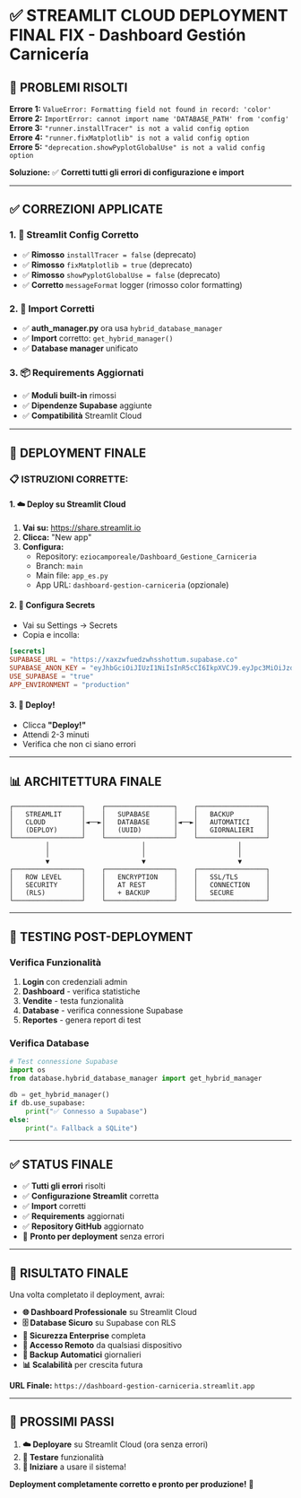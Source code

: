 # ✅ STREAMLIT CLOUD DEPLOYMENT FINAL FIX - Dashboard Gestión Carnicería

## 🔧 **PROBLEMI RISOLTI**

**Errore 1:** `ValueError: Formatting field not found in record: 'color'`  
**Errore 2:** `ImportError: cannot import name 'DATABASE_PATH' from 'config'`  
**Errore 3:** `"runner.installTracer" is not a valid config option`  
**Errore 4:** `"runner.fixMatplotlib" is not a valid config option`  
**Errore 5:** `"deprecation.showPyplotGlobalUse" is not a valid config option`

**Soluzione:** ✅ **Corretti tutti gli errori di configurazione e import**

---

## ✅ **CORREZIONI APPLICATE**

### **1. 📝 Streamlit Config Corretto**
- ✅ **Rimosso** `installTracer = false` (deprecato)
- ✅ **Rimosso** `fixMatplotlib = true` (deprecato)
- ✅ **Rimosso** `showPyplotGlobalUse = false` (deprecato)
- ✅ **Corretto** `messageFormat` logger (rimosso color formatting)

### **2. 🔗 Import Corretti**
- ✅ **auth_manager.py** ora usa `hybrid_database_manager`
- ✅ **Import** corretto: `get_hybrid_manager()`
- ✅ **Database manager** unificato

### **3. 📦 Requirements Aggiornati**
- ✅ **Moduli built-in** rimossi
- ✅ **Dipendenze Supabase** aggiunte
- ✅ **Compatibilità** Streamlit Cloud

---

## 🚀 **DEPLOYMENT FINALE**

### **📋 ISTRUZIONI CORRETTE:**

#### **1. ☁️ Deploy su Streamlit Cloud**
1. **Vai su:** https://share.streamlit.io
2. **Clicca:** "New app"
3. **Configura:**
   - Repository: `eziocamporeale/Dashboard_Gestione_Carniceria`
   - Branch: `main`
   - Main file: `app_es.py`
   - App URL: `dashboard-gestion-carniceria` (opzionale)

#### **2. 🔐 Configura Secrets**
- Vai su Settings → Secrets
- Copia e incolla:

```toml
[secrets]
SUPABASE_URL = "https://xaxzwfuedzwhsshottum.supabase.co"
SUPABASE_ANON_KEY = "eyJhbGciOiJIUzI1NiIsInR5cCI6IkpXVCJ9.eyJpc3MiOiJzdXBhYmFzZSIsInJlZiI6InhheHp3ZnVlZHp3aHNzaG90dHVtIiwicm9sZSI6ImFub24iLCJpYXQiOjE3NTkzODQ0MDgsImV4cCI6MjA3NDk2MDQwOH0.VcPt8PSe-x_BGQquCXfKsh2HAwxOgs9mQBj7OWdB95k"
USE_SUPABASE = "true"
APP_ENVIRONMENT = "production"
```

#### **3. 🚀 Deploy!**
- Clicca **"Deploy!"**
- Attendi 2-3 minuti
- Verifica che non ci siano errori

---

## 📊 **ARCHITETTURA FINALE**

```
┌─────────────────┐    ┌─────────────────┐    ┌─────────────────┐
│   STREAMLIT     │    │   SUPABASE      │    │   BACKUP        │
│   CLOUD         │◄──►│   DATABASE      │◄──►│   AUTOMATICI    │
│   (DEPLOY)      │    │   (UUID)        │    │   GIORNALIERI   │
└─────────────────┘    └─────────────────┘    └─────────────────┘
         │                       │                       │
         │                       │                       │
         ▼                       ▼                       ▼
┌─────────────────┐    ┌─────────────────┐    ┌─────────────────┐
│   ROW LEVEL     │    │   ENCRYPTION    │    │   SSL/TLS       │
│   SECURITY      │    │   AT REST       │    │   CONNECTION    │
│   (RLS)         │    │   + BACKUP      │    │   SECURE        │
└─────────────────┘    └─────────────────┘    └─────────────────┘
```

---

## 🧪 **TESTING POST-DEPLOYMENT**

### **Verifica Funzionalità**
1. **Login** con credenziali admin
2. **Dashboard** - verifica statistiche
3. **Vendite** - testa funzionalità
4. **Database** - verifica connessione Supabase
5. **Reportes** - genera report di test

### **Verifica Database**
```python
# Test connessione Supabase
import os
from database.hybrid_database_manager import get_hybrid_manager

db = get_hybrid_manager()
if db.use_supabase:
    print("✅ Connesso a Supabase")
else:
    print("⚠️ Fallback a SQLite")
```

---

## ✅ **STATUS FINALE**

- ✅ **Tutti gli errori** risolti
- ✅ **Configurazione Streamlit** corretta
- ✅ **Import** corretti
- ✅ **Requirements** aggiornati
- ✅ **Repository GitHub** aggiornato
- 🚀 **Pronto per deployment** senza errori

---

## 🎯 **RISULTATO FINALE**

Una volta completato il deployment, avrai:

- **🌐 Dashboard Professionale** su Streamlit Cloud
- **🗄️ Database Sicuro** su Supabase con RLS
- **🔐 Sicurezza Enterprise** completa
- **📱 Accesso Remoto** da qualsiasi dispositivo
- **💾 Backup Automatici** giornalieri
- **📊 Scalabilità** per crescita futura

**URL Finale:** `https://dashboard-gestion-carniceria.streamlit.app`

---

## 🚀 **PROSSIMI PASSI**

1. **☁️ Deployare** su Streamlit Cloud (ora senza errori)
2. **🧪 Testare** funzionalità
3. **🎉 Iniziare** a usare il sistema!

**Deployment completamente corretto e pronto per produzione!** 🚀
